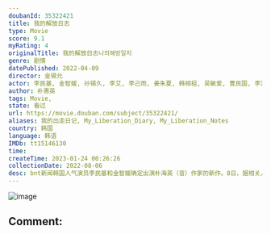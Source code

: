 ```yaml
---
doubanId: 35322421
title: 我的解放日志
type: Movie
score: 9.1
myRating: 4
originalTitle: 我的解放日志나의해방일지
genre: 剧情
datePublished: 2022-04-09
director: 金锡允
actor: 李民基, 金智媛, 孙锡久, 李艾, 李己雨, 姜朱夏, 韩相祖, 吴敏爱, 曹民国, 李浩英, 李庆成, 千虎珍, 全慧珍, 金罗莎, 郑秀英, 朴修荣, 全秀珍, 朴宰哲, 李智慧, 杨俊明, 孔艺智, 崔民哲, 李秀彬, 金秀妍, 金宇亨, 郑惠智, 金敏松, 梁素敏, 徐智安, 崔熙真, 金兑盈
author: 朴惠英
tags: Movie, 
state: 看过
url: https://movie.douban.com/subject/35322421/
aliases: 我的出走日记, My_Liberation_Diary, My_Liberation_Notes
country: 韩国
language: 韩语
IMDb: tt15146130
time: 
createTime: 2023-01-24 00:26:26
collectionDate: 2022-08-06
desc: bnt新闻韩国人气演员李民基和金智媛确定出演朴海英（音）作家的新作。8日，据相关人士表示，李民基和金智媛近日确定出演朴海英作家的新作。该剧将通过JTBC播出，预计于今年中旬开始拍摄。通过《Old...
---
```


![image](p2869925687.jpg)

Comment: 
---

